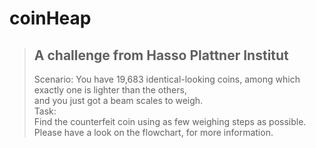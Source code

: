# coinHeap
 > ## A challenge from Hasso Plattner Institut
> Scenario:
> You have 19,683 identical-looking coins, among which exactly one is lighter than the others,  
> and you just got a beam scales to weigh.  
> Task:  
> Find the counterfeit coin using as few weighing steps as possible.   
> Please have a look on the flowchart, for more information.
